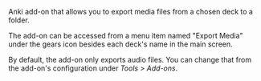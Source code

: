 Anki add-on that allows you to export media files from a chosen deck to a folder.

The add-on can be accessed from a menu item named "Export Media" under the gears icon besides each deck's name in the main screen.

By default, the add-on only exports audio files. You can change that from the add-on's configuration under *Tools > Add-ons*.
